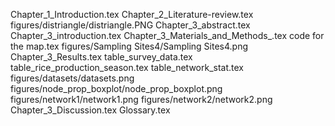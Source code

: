 Chapter_1_Introduction.tex
Chapter_2_Literature-review.tex
figures/distriangle/distriangle.PNG
Chapter_3_abstract.tex
Chapter_3_introduction.tex
Chapter_3_Materials_and_Methods_.tex
code for the map.tex
figures/Sampling Sites4/Sampling Sites4.png
Chapter_3_Results.tex
table_survey_data.tex
table_rice_production_season.tex
table_network_stat.tex
figures/datasets/datasets.png
figures/node_prop_boxplot/node_prop_boxplot.png
figures/network1/network1.png
figures/network2/network2.png
Chapter_3_Discussion.tex
Glossary.tex